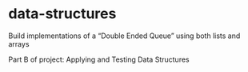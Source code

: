 # data-structures
Build implementations of a “Double Ended Queue” using both lists and arrays
 
Part B of project: Applying and Testing Data Structures
